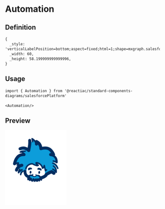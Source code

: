 # Automation

## Definition

```
{
  _style: 'verticalLabelPosition=bottom;aspect=fixed;html=1;shape=mxgraph.salesforce.automation;',
  _width: 60,
  _height: 58.199999999999996,
}
```

## Usage

```
import { Automation } from '@reactiac/standard-components-diagrams/salesforcePlatform'

<Automation/>
```

## Preview

<img src="./automation.png" width="200"/>
